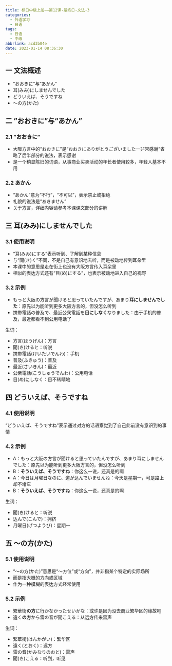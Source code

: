 ```yaml
---
title: 标日中级上册——第12课-最終日-文法-3
categories:
  - 外语学习
  - 日语
tags:
  - 日语
  - 中级
abbrlink: acd3b04e
date: 2023-01-14 08:36:30
---
```

## 一 文法概述

* ”おおきに”与“あかん”
* 耳(みみ)にしませんでした
* どういえば、そうですね
* ～の方(かた)

<!--more-->

## 二 ”おおきに”与“あかん”

### 2.1 ”おおきに”

* 大阪方言中的“おおきに”是“おおきにありがとうございましたー非常感谢”省略了后半部分的说法，表示感谢
* 是一个稍显陈旧的词语，从事商业买卖活动的年长者使用较多，年轻人基本不用

### 2.2 あかん

* “あかん”意为“不行”，“不可以”，表示禁止或拒绝
* 礼貌的说法是“あきません”
* 关于方言，详细内容请参考本课课文部分的讲解

## 三 耳(みみ)にしませんでした

### 3.1 使用说明

* “耳(みみ)にする”表示听到、了解到某种信息
* 与“聞(き)く”不同，不是自己有意识地去听，而是被动地传到耳朵里
* 本课中的意思是走在街上也没有大阪方言传入耳朵里
* 相似的表达方式还有“目(め)にする”，也表示被动地进入自己的视野

### 3.2 示例

* もっと大阪の方言が聞けると思っていたんですが、あまり**耳にしませんでした**：原先以为能听到更多大阪方言的，但没怎么听到
* 携帯電話の普及で、最近公衆電話を**目にしなく**なりました：由于手机的普及，最近都看不到公用电话了

 生词：

* 方言(ほうげん)：方言
* 聞(き)けると：听说
* 携帯電話(けいたいでんわ)：手机
* 普及(ふきゅう)：普及
* 最近(さいきん)：最近
* 公衆電話(こうしゅうでんわ)：公用电话
* 目(め)にしなく：目不转睛地

## 四 どういえば、そうですね

### 4.1 使用说明

“どういえば、そうですね”表示通过对方的话语察觉到了自己此前没有意识到的事情

### 4.2 示例

* A：もっと大阪の方言が聞けると思っていたんですが、あまり耳にしませんでした：原先以为能听到更多大阪方言的，但没怎么听到
* B：**そういえば、そうですね**：你这么一说，还真是的啊
* A：今日は月曜日なのに、道が込んでいませんね：今天是星期一，可是路上却不堵车
* B：**そういえば、そうですね**：你这么一说，还真是的啊

生词：

* 聞(き)けると：听说
* 込んで(こんで)：拥挤
* 月曜日(げつようび)：星期一

## 五 ～の方(かた)

### 5.1 使用说明

* “～の方(かた)”意思是“～方位”或“方向”，并非指某个特定的实际场所
* 而是指大概的方向或区域
* 作为一种模糊的表达方式经常使用

### 5.2 示例

* 繁華街**の方**に行かなかったせいかな：或许是因为没去商业繁华区的缘故吧
* 遠く**の方**から雷の音が聞こえる：从远方传来雷声

生词：

* 繁華街(はんかがい)：繁华区
* 遠く(とおく)：远方
* 雷の音(かみなりのおと)：雷声
* 聞(き)こえる：听到，听见